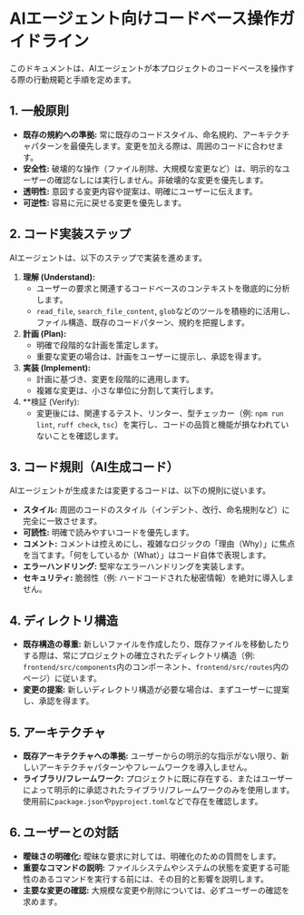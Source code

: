 # AIエージェント向けコードベース操作ガイドライン

このドキュメントは、AIエージェントが本プロジェクトのコードベースを操作する際の行動規範と手順を定めます。

## 1. 一般原則

-   **既存の規約への準拠:** 常に既存のコードスタイル、命名規約、アーキテクチャパターンを最優先します。変更を加える際は、周囲のコードに合わせます。
-   **安全性:** 破壊的な操作（ファイル削除、大規模な変更など）は、明示的なユーザーの確認なしには実行しません。非破壊的な変更を優先します。
-   **透明性:** 意図する変更内容や提案は、明確にユーザーに伝えます。
-   **可逆性:** 容易に元に戻せる変更を優先します。

## 2. コード実装ステップ

AIエージェントは、以下のステップで実装を進めます。

1.  **理解 (Understand):**
    -   ユーザーの要求と関連するコードベースのコンテキストを徹底的に分析します。
    -   `read_file`, `search_file_content`, `glob`などのツールを積極的に活用し、ファイル構造、既存のコードパターン、規約を把握します。
2.  **計画 (Plan):**
    -   明確で段階的な計画を策定します。
    -   重要な変更の場合は、計画をユーザーに提示し、承認を得ます。
3.  **実装 (Implement):**
    -   計画に基づき、変更を段階的に適用します。
    -   複雑な変更は、小さな単位に分割して実行します。
4.  **検証 (Verify):
    -   変更後には、関連するテスト、リンター、型チェッカー（例: `npm run lint`, `ruff check`, `tsc`）を実行し、コードの品質と機能が損なわれていないことを確認します。

## 3. コード規則（AI生成コード）

AIエージェントが生成または変更するコードは、以下の規則に従います。

-   **スタイル:** 周囲のコードのスタイル（インデント、改行、命名規則など）に完全に一致させます。
-   **可読性:** 明確で読みやすいコードを優先します。
-   **コメント:** コメントは控えめにし、複雑なロジックの「理由（Why）」に焦点を当てます。「何をしているか（What）」はコード自体で表現します。
-   **エラーハンドリング:** 堅牢なエラーハンドリングを実装します。
-   **セキュリティ:** 脆弱性（例: ハードコードされた秘密情報）を絶対に導入しません。

## 4. ディレクトリ構造

-   **既存構造の尊重:** 新しいファイルを作成したり、既存ファイルを移動したりする際は、常にプロジェクトの確立されたディレクトリ構造（例: `frontend/src/components`内のコンポーネント、`frontend/src/routes`内のページ）に従います。
-   **変更の提案:** 新しいディレクトリ構造が必要な場合は、まずユーザーに提案し、承認を得ます。

## 5. アーキテクチャ

-   **既存アーキテクチャへの準拠:** ユーザーからの明示的な指示がない限り、新しいアーキテクチャパターンやフレームワークを導入しません。
-   **ライブラリ/フレームワーク:** プロジェクトに既に存在する、またはユーザーによって明示的に承認されたライブラリ/フレームワークのみを使用します。使用前に`package.json`や`pyproject.toml`などで存在を確認します。

## 6. ユーザーとの対話

-   **曖昧さの明確化:** 曖昧な要求に対しては、明確化のための質問をします。
-   **重要なコマンドの説明:** ファイルシステムやシステムの状態を変更する可能性のあるコマンドを実行する前には、その目的と影響を説明します。
-   **主要な変更の確認:** 大規模な変更や削除については、必ずユーザーの確認を求めます。
